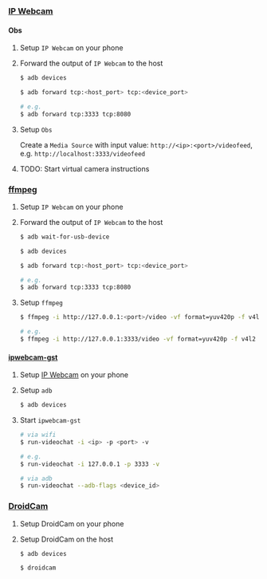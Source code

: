 ### [IP Webcam](https://play.google.com/store/apps/details?id=com.pas.webcam)

#### Obs

1. Setup `IP Webcam` on your phone

1. Forward the output of `IP Webcam` to the host

   ```sh
   $ adb devices

   $ adb forward tcp:<host_port> tcp:<device_port>

   # e.g.
   $ adb forward tcp:3333 tcp:8080
   ```

1. Setup `Obs`

   Create a `Media Source` with input value: `http://<ip>:<port>/videofeed`, e.g. `http://localhost:3333/videofeed`

1. TODO: Start virtual camera instructions

### [ffmpeg](https://wiki.archlinux.org/title/V4l2loopback#Using_an_Android_device_as_webcam)

1. Setup `IP Webcam` on your phone

1. Forward the output of `IP Webcam` to the host

   ```sh
   $ adb wait-for-usb-device

   $ adb devices

   $ adb forward tcp:<host_port> tcp:<device_port>

   # e.g.
   $ adb forward tcp:3333 tcp:8080
   ```

1. Setup `ffmpeg`

   ```sh
   $ ffmpeg -i http://127.0.0.1:<port>/video -vf format=yuv420p -f v4l2 /dev/video0

   # e.g.
   $ ffmpeg -i http://127.0.0.1:3333/video -vf format=yuv420p -f v4l2 /dev/video0
   ```

#### [ipwebcam-gst](https://github.com/agarciadom/ipwebcam-gst)

1. Setup [IP Webcam](https://play.google.com/store/apps/details?id=com.pas.webcam) on your phone

1. Setup `adb`

   ```sh
   $ adb devices
   ```

1. Start `ipwebcam-gst`

   ```sh
   # via wifi
   $ run-videochat -i <ip> -p <port> -v

   # e.g.
   $ run-videochat -i 127.0.0.1 -p 3333 -v

   # via adb
   $ run-videochat --adb-flags <device_id>
   ```

### [DroidCam](https://www.dev47apps.com/)

1. Setup DroidCam on your phone

1. Setup DroidCam on the host

   ```sh
   $ adb devices

   $ droidcam
   ```

